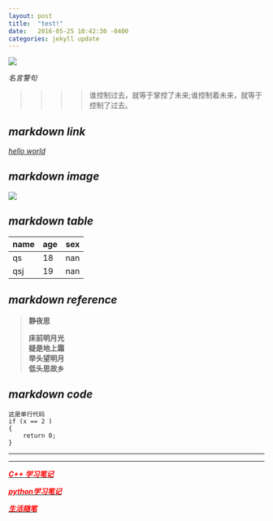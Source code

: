 ```yaml
---
layout: post
title:  "test!"
date:   2016-05-25 10:42:30 -0400
categories: jekyll update
---
```




![](http://i.imgur.com/hWUarKt.jpg)  



*名言警句*

> >>>谁控制过去，就等于掌控了未来;谁控制着未来，就等于控制了过去。


## *markdown link*

[*hello world*](http://www.google.hk)



## *markdown image* 

![](https://static.zhihu.com/static/revved/img/ios/touch-icon-152.87c020b9.png) 


## *markdown table*


 name|age| sex   
---|---|---  
qs|18|nan  
qsj|19| nan  
 
 
## *markdown reference*
 
>    **静夜思**
>
>    **床前明月光**   
>    **疑是地上霜**    
>    **举头望明月**    
>    **低头思故乡**    




## *markdown code*         
	
	这是单行代码  
	if (x == 2 )       
	{         
		return 0;           
	}           
_________

_____________________________________



[***<font color="red">C++ 学习笔记</font>***]()                              

[***<font color="red">python学习笔记</font>***]()

[***<font color="red">生活随笔</font>***]()





